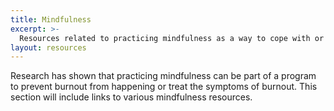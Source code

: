 ```yaml
---
title: Mindfulness
excerpt: >-
  Resources related to practicing mindfulness as a way to cope with or even prevent burnout. 
layout: resources
---
```


Research has shown that practicing mindfulness can be part of a program to prevent burnout from happening or treat the symptoms of burnout. This section will include links to various mindfulness resources.